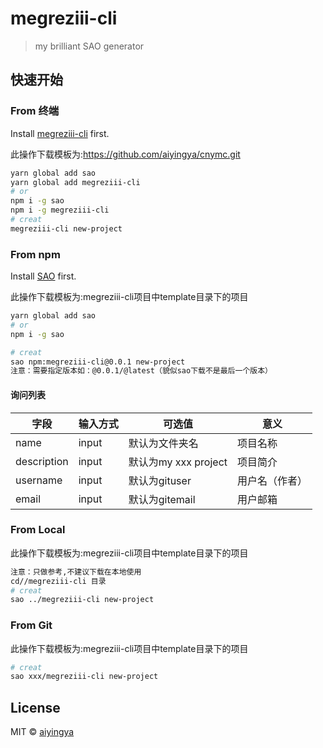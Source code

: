 # megreziii-cli

> my brilliant SAO generator

## 快速开始

### From 终端

Install [megreziii-cli](https://github.com/aiyingya/megreziii-cli.git) first.

此操作下载模板为:https://github.com/aiyingya/cnymc.git

```bash
yarn global add sao
yarn global add megreziii-cli
# or
npm i -g sao
npm i -g megreziii-cli
# creat
megreziii-cli new-project
```

### From npm

Install [SAO](https://github.com/saojs/sao) first. 

此操作下载模板为:megreziii-cli项目中template目录下的项目

```bash
yarn global add sao
# or
npm i -g sao
```

```bash
# creat
sao npm:megreziii-cli@0.0.1 new-project
注意：需要指定版本如：@0.0.1/@latest（貌似sao下载不是最后一个版本）
```

#### 询问列表

| 字段        | 输入方式 | 可选值               | 意义           |
| ----------- | -------- | -------------------- | -------------- |
| name        | input    | 默认为文件夹名       | 项目名称       |
| description | input    | 默认为my xxx project | 项目简介       |
| username    | input    | 默认为gituser        | 用户名（作者） |
| email       | input    | 默认为gitemail       | 用户邮箱       |

### From Local

此操作下载模板为:megreziii-cli项目中template目录下的项目

```bash
注意：只做参考,不建议下载在本地使用
cd//megreziii-cli 目录
# creat
sao ../megreziii-cli new-project
```

### From Git

此操作下载模板为:megreziii-cli项目中template目录下的项目

```bash
# creat
sao xxx/megreziii-cli new-project
```

## License

MIT &copy; [aiyingya](github.com/aiyingya)


